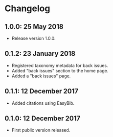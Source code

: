 # Changelog


## 1.0.0: 25 May 2018

* Release version 1.0.0.


## 0.1.2: 23 January 2018

* Registered taxonomy metadata for back issues.
* Added "back issues" section to the home page.
* Added a "back issues" page.

## 0.1.1: 12 December 2017

* Added citations using EasyBib.

## 0.1.0: 12 December 2017

* First public version released.